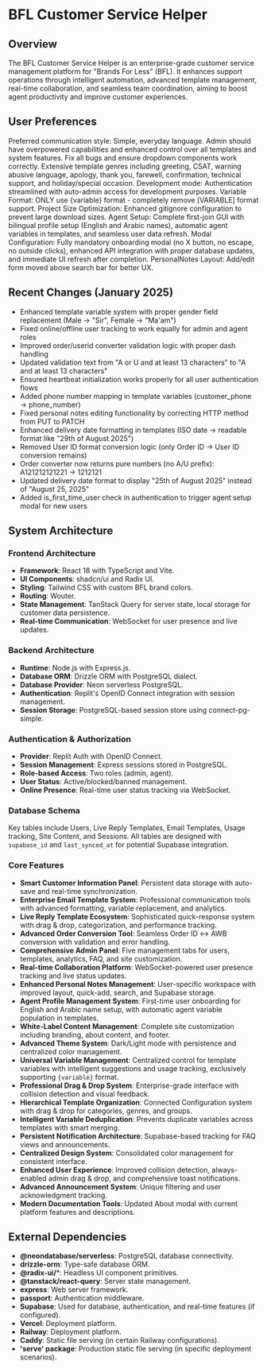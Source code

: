 # BFL Customer Service Helper

## Overview
The BFL Customer Service Helper is an enterprise-grade customer service management platform for "Brands For Less" (BFL). It enhances support operations through intelligent automation, advanced template management, real-time collaboration, and seamless team coordination, aiming to boost agent productivity and improve customer experiences.

## User Preferences
Preferred communication style: Simple, everyday language.
Admin should have overpowered capabilities and enhanced control over all templates and system features.
Fix all bugs and ensure dropdown components work correctly.
Extensive template genres including greeting, CSAT, warning abusive language, apology, thank you, farewell, confirmation, technical support, and holiday/special occasion.
Development mode: Authentication streamlined with auto-admin access for development purposes.
Variable Format: ONLY use {variable} format - completely remove [VARIABLE] format support.
Project Size Optimization: Enhanced gitignore configuration to prevent large download sizes.
Agent Setup: Complete first-join GUI with bilingual profile setup (English and Arabic names), automatic agent variables in templates, and seamless user data refresh.
Modal Configuration: Fully mandatory onboarding modal (no X button, no escape, no outside clicks), enhanced API integration with proper database updates, and immediate UI refresh after completion.
PersonalNotes Layout: Add/edit form moved above search bar for better UX.

## Recent Changes (January 2025)
- Enhanced template variable system with proper gender field replacement (Male → "Sir", Female → "Ma'am")
- Fixed online/offline user tracking to work equally for admin and agent roles  
- Improved order/userid converter validation logic with proper dash handling
- Updated validation text from "A or U and at least 13 characters" to "A and at least 13 characters"
- Ensured heartbeat initialization works properly for all user authentication flows
- Added phone number mapping in template variables (customer_phone → phone_number)
- Fixed personal notes editing functionality by correcting HTTP method from PUT to PATCH
- Enhanced delivery date formatting in templates (ISO date → readable format like "29th of August 2025")
- Removed User ID format conversion logic (only Order ID → User ID conversion remains)
- Order converter now returns pure numbers (no A/U prefix): A121212121221 → 1212121
- Updated delivery date format to display "25th of August 2025" instead of "August 25, 2025"
- Added is_first_time_user check in authentication to trigger agent setup modal for new users

## System Architecture

### Frontend Architecture
- **Framework**: React 18 with TypeScript and Vite.
- **UI Components**: shadcn/ui and Radix UI.
- **Styling**: Tailwind CSS with custom BFL brand colors.
- **Routing**: Wouter.
- **State Management**: TanStack Query for server state, local storage for customer data persistence.
- **Real-time Communication**: WebSocket for user presence and live updates.

### Backend Architecture
- **Runtime**: Node.js with Express.js.
- **Database ORM**: Drizzle ORM with PostgreSQL dialect.
- **Database Provider**: Neon serverless PostgreSQL.
- **Authentication**: Replit's OpenID Connect integration with session management.
- **Session Storage**: PostgreSQL-based session store using connect-pg-simple.

### Authentication & Authorization
- **Provider**: Replit Auth with OpenID Connect.
- **Session Management**: Express sessions stored in PostgreSQL.
- **Role-based Access**: Two roles (admin, agent).
- **User Status**: Active/blocked/banned management.
- **Online Presence**: Real-time user status tracking via WebSocket.

### Database Schema
Key tables include Users, Live Reply Templates, Email Templates, Usage tracking, Site Content, and Sessions. All tables are designed with `supabase_id` and `last_synced_at` for potential Supabase integration.

### Core Features
- **Smart Customer Information Panel**: Persistent data storage with auto-save and real-time synchronization.
- **Enterprise Email Template System**: Professional communication tools with advanced formatting, variable replacement, and analytics.
- **Live Reply Template Ecosystem**: Sophisticated quick-response system with drag & drop, categorization, and performance tracking.
- **Advanced Order Conversion Tool**: Seamless Order ID ↔ AWB conversion with validation and error handling.
- **Comprehensive Admin Panel**: Five management tabs for users, templates, analytics, FAQ, and site customization.
- **Real-time Collaboration Platform**: WebSocket-powered user presence tracking and live status updates.
- **Enhanced Personal Notes Management**: User-specific workspace with improved layout, quick-add, search, and Supabase storage.
- **Agent Profile Management System**: First-time user onboarding for English and Arabic name setup, with automatic agent variable population in templates.
- **White-Label Content Management**: Complete site customization including branding, about content, and footer.
- **Advanced Theme System**: Dark/Light mode with persistence and centralized color management.
- **Universal Variable Management**: Centralized control for template variables with intelligent suggestions and usage tracking, exclusively supporting `{variable}` format.
- **Professional Drag & Drop System**: Enterprise-grade interface with collision detection and visual feedback.
- **Hierarchical Template Organization**: Connected Configuration system with drag & drop for categories, genres, and groups.
- **Intelligent Variable Deduplication**: Prevents duplicate variables across templates with smart merging.
- **Persistent Notification Architecture**: Supabase-based tracking for FAQ views and announcements.
- **Centralized Design System**: Consolidated color management for consistent interface.
- **Enhanced User Experience**: Improved collision detection, always-enabled admin drag & drop, and comprehensive toast notifications.
- **Advanced Announcement System**: Unique filtering and user acknowledgment tracking.
- **Modern Documentation Tools**: Updated About modal with current platform features and descriptions.

## External Dependencies

- **@neondatabase/serverless**: PostgreSQL database connectivity.
- **drizzle-orm**: Type-safe database ORM.
- **@radix-ui/***: Headless UI component primitives.
- **@tanstack/react-query**: Server state management.
- **express**: Web server framework.
- **passport**: Authentication middleware.
- **Supabase**: Used for database, authentication, and real-time features (if configured).
- **Vercel**: Deployment platform.
- **Railway**: Deployment platform.
- **Caddy**: Static file serving (in certain Railway configurations).
- **'serve' package**: Production static file serving (in specific deployment scenarios).